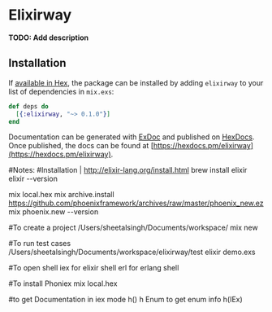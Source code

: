 # Elixirway

**TODO: Add description**

## Installation

If [available in Hex](https://hex.pm/docs/publish), the package can be installed
by adding `elixirway` to your list of dependencies in `mix.exs`:

```elixir
def deps do
  [{:elixirway, "~> 0.1.0"}]
end
```

Documentation can be generated with [ExDoc](https://github.com/elixir-lang/ex_doc)
and published on [HexDocs](https://hexdocs.pm). Once published, the docs can
be found at [https://hexdocs.pm/elixirway](https://hexdocs.pm/elixirway).


#Notes:
#Installation | http://elixir-lang.org/install.html
brew install elixir
elixir --version

mix local.hex
mix archive.install https://github.com/phoenixframework/archives/raw/master/phoenix_new.ez
mix phoenix.new --version

#To create a project
/Users/sheetalsingh/Documents/workspace/
mix new <projectname>

#To run test cases
/Users/sheetalsingh/Documents/workspace/elixirway/test
elixir demo.exs

#To open shell
iex   for elixir shell
erl   for erlang shell

#To install Phoniex
mix local.hex

#to get Documentation in iex mode
h()
h Enum    to get enum info
h(IEx)
